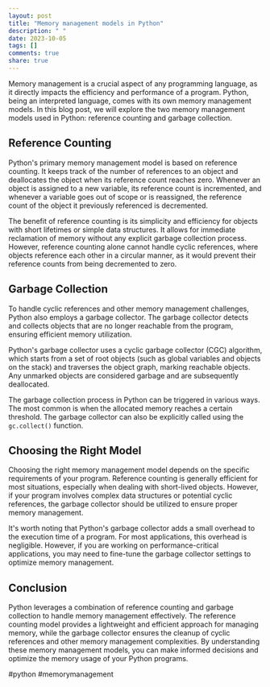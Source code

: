 ```yaml
---
layout: post
title: "Memory management models in Python"
description: " "
date: 2023-10-05
tags: []
comments: true
share: true
---
```


Memory management is a crucial aspect of any programming language, as it directly impacts the efficiency and performance of a program. Python, being an interpreted language, comes with its own memory management models. In this blog post, we will explore the two memory management models used in Python: reference counting and garbage collection.

## Reference Counting

Python's primary memory management model is based on reference counting. It keeps track of the number of references to an object and deallocates the object when its reference count reaches zero. Whenever an object is assigned to a new variable, its reference count is incremented, and whenever a variable goes out of scope or is reassigned, the reference count of the object it previously referenced is decremented.

The benefit of reference counting is its simplicity and efficiency for objects with short lifetimes or simple data structures. It allows for immediate reclamation of memory without any explicit garbage collection process. However, reference counting alone cannot handle cyclic references, where objects reference each other in a circular manner, as it would prevent their reference counts from being decremented to zero.

## Garbage Collection

To handle cyclic references and other memory management challenges, Python also employs a garbage collector. The garbage collector detects and collects objects that are no longer reachable from the program, ensuring efficient memory utilization.

Python's garbage collector uses a cyclic garbage collector (CGC) algorithm, which starts from a set of root objects (such as global variables and objects on the stack) and traverses the object graph, marking reachable objects. Any unmarked objects are considered garbage and are subsequently deallocated.

The garbage collection process in Python can be triggered in various ways. The most common is when the allocated memory reaches a certain threshold. The garbage collector can also be explicitly called using the `gc.collect()` function.

## Choosing the Right Model

Choosing the right memory management model depends on the specific requirements of your program. Reference counting is generally efficient for most situations, especially when dealing with short-lived objects. However, if your program involves complex data structures or potential cyclic references, the garbage collector should be utilized to ensure proper memory management.

It's worth noting that Python's garbage collector adds a small overhead to the execution time of a program. For most applications, this overhead is negligible. However, if you are working on performance-critical applications, you may need to fine-tune the garbage collector settings to optimize memory management.

## Conclusion

Python leverages a combination of reference counting and garbage collection to handle memory management effectively. The reference counting model provides a lightweight and efficient approach for managing memory, while the garbage collector ensures the cleanup of cyclic references and other memory management complexities. By understanding these memory management models, you can make informed decisions and optimize the memory usage of your Python programs.

\#python #memorymanagement